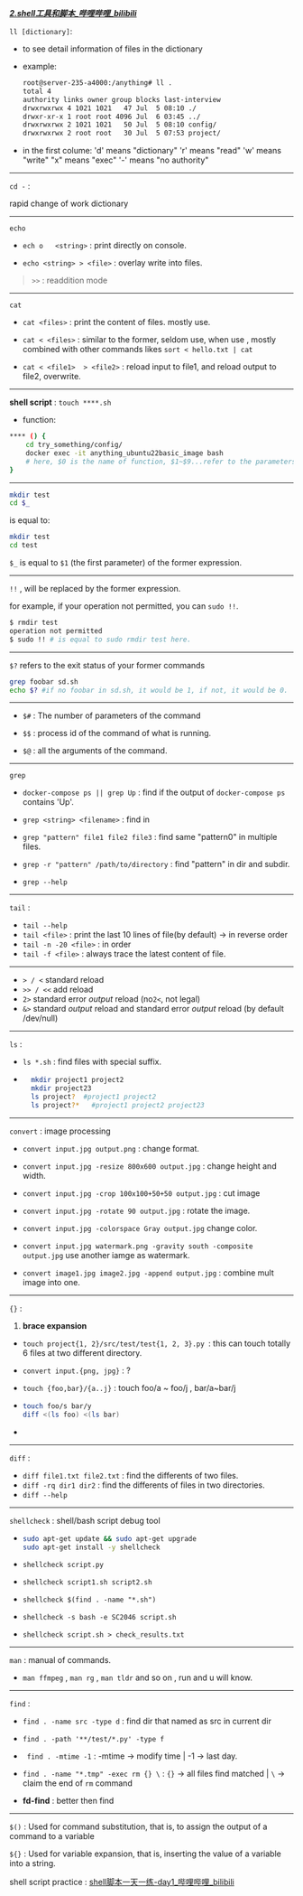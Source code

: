 ***[2.shell工具和脚本_哔哩哔哩_bilibili](https://www.bilibili.com/video/BV1XN4y187zp/?p=3&vd_source=8a614553fd42ac4044499e810a8166aa)***







``ll [dictionary]``:

 - to see detail information of files in the dictionary

 - example: 

   ```bash
   root@server-235-a4000:/anything# ll .
   total 4
   authority links owner group blocks last-interview
   drwxrwxrwx 4 1021 1021   47 Jul  5 08:10 ./
   drwxr-xr-x 1 root root 4096 Jul  6 03:45 ../
   drwxrwxrwx 2 1021 1021   50 Jul  5 08:10 config/
   drwxrwxrwx 2 root root   30 Jul  5 07:53 project/
   ```

 - in the first colume:
   'd' means "dictionary"
   'r' means "read"
   'w' means "write"
   "x" means "exec"
   '-' means "no authority"

---

`cd -` : 

 rapid change of work dictionary

---

`echo`

-  `ech o   <string>` : print <string> directly on console.

- `echo <string> > <file>` : overlay write <string> into files. 

> ` >> ` : readdition mode


---

`cat`

- `cat <files>` : print the content of files.  mostly use.

- `cat < <files>` : similar to the former, seldom use, when use , mostly combined with  other commands likes `sort < hello.txt | cat`

- `cat < <file1>  > <file2>` : reload input to file1, and reload output to file2, overwrite.

---

**shell script** : `touch ****.sh`

- function:

```bash
**** () {
	cd try_something/config/
	docker exec -it anything_ubuntu22basic_image bash
	# here, $0 is the name of function, $1~$9...refer to the parameters. 
}
```

---


```bash
mkdir test
cd $_
```

is equal to:

```bash
mkdir test
cd test
```

`$_` is equal to `$1` (the first parameter) of the former expression.

---

`!!` , will be replaced by the former expression.

for example, if your operation not permitted, you can `sudo !!`.

```bash
$ rmdir test
operation not permitted
$ sudo !! # is equal to sudo rmdir test here.
```

---

`$?` refers to the exit status of your former commands

```bash
grep foobar sd.sh
echo $? #if no foobar in sd.sh, it would be 1, if not, it would be 0.
```

---

- `$#` :  The number of parameters of the command

- `$$` : process id of the command of what is running.

- `$@` : all  the arguments of the command.

---

`grep`

- `docker-compose ps || grep Up` : find if the output of `docker-compose ps` contains 'Up'.

- `grep <string> <filename>` : find <string> in <file>
- `grep "pattern" file1 file2 file3` : find same "pattern0" in multiple files.
- `grep -r "pattern" /path/to/directory` : find "pattern" in dir and subdir.
- `grep --help`

---

`tail` : 

- `tail --help`
- `tail <file>` : print the last 10 lines of file(by default) -> in reverse order
- `tail -n -20 <file>` : in order
- `tail -f <file>` : always trace the latest content of file.

---

- `> / <` standard reload
- `>> / <<` add reload
- `2>` standard error *output* reload (no`2<`, not legal)
- `&>`  standard *output* reload and standard error *output* reload (by default /dev/null)

---

`ls` : 

- `ls *.sh` : find files with special suffix.

- ```bash
    mkdir project1 project2
    mkdir project23
    ls project?  #project1 project2
    ls project?*   #project1 project2 project23
    ```

---

`convert` : image processing

- `convert input.jpg output.png` : change format.

- `convert input.jpg -resize 800x600 output.jpg` : change height and width.

- `convert input.jpg -crop 100x100+50+50 output.jpg` : cut image
- `convert input.jpg -rotate 90 output.jpg` : rotate the image.
- `convert input.jpg -colorspace Gray output.jpg` change color.
- `convert input.jpg watermark.png -gravity south -composite output.jpg` use another iamge as watermark.
- `convert image1.jpg image2.jpg -append output.jpg` : combine mult image into one.

---

`{}` : 

1. **brace expansion**

- `touch project{1, 2}/src/test/test{1, 2, 3}.py `: this can touch totally 6 files at two different directory.

- `convert input.{png, jpg}` : ?
- `touch {foo,bar}/{a..j}` : touch foo/a ~ foo/j , bar/a~bar/j
- ```bash
  touch foo/s bar/y
  diff <(ls foo) <(ls bar)
  ```
- 

---

`diff` : 

- `diff file1.txt file2.txt` : find the differents of two files.
- `diff -rq dir1 dir2` : find the differents of files in two directories.
- `diff --help`

---

`shellcheck` : shell/bash script debug tool

- ```bash
  sudo apt-get update && sudo apt-get upgrade
  sudo apt-get install -y shellcheck
  ```

- `shellcheck script.py`

- `shellcheck script1.sh script2.sh`

- `shellcheck $(find . -name "*.sh")`

- `shellcheck -s bash -e SC2046 script.sh`

- `shellcheck script.sh > check_results.txt`

---

`man` : manual of commands.

- `man ffmpeg` , `man rg` , `man tldr` and so on , run and u will know.

---

`find` :

- `find . -name src -type d` : find dir that named as src in current dir

- `find . -path '**/test/*.py' -type f` 
- ` find . -mtime -1` : -mtime -> modify time | -1 -> last day.
- `find . -name "*.tmp" -exec rm {} \` : `{}` -> all files find matched | `\` -> claim the end of `rm` command

- **fd-find** : better then find

---

`$()` : Used for command substitution, that is, to assign the output of a command to a variable

`${}` : Used for variable expansion, that is, inserting the value of a variable into a string.





shell script practice : [shell脚本一天一练-day1_哔哩哔哩_bilibili](https://www.bilibili.com/video/BV1ih4y1Y7nh/?spm_id_from=333.788&vd_source=8a614553fd42ac4044499e810a8166aa)
